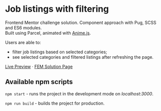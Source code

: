 # Job listings with filtering

Frontend Mentor challenge solution. Component approach with Pug, SCSS and ES6 modules.<br>
Built using Parcel, animated with [Anime.js](https://animejs.com/).

Users are able to:
- filter job listings based on selected categories;
- see selected categories and filtered listings after refreshing the page.

[Live Preview](https://job-listings.now.sh/) · [FEM Solution Page](https://www.frontendmentor.io/solutions/job-listings-w-filtering-pug-scss-vanilla-js-animejs-animations-JdwU8onu0)

## Available npm scripts

`npm start` - runs the project in the development mode on *localhost:3000*.

`npm run build` - builds the project for production.

